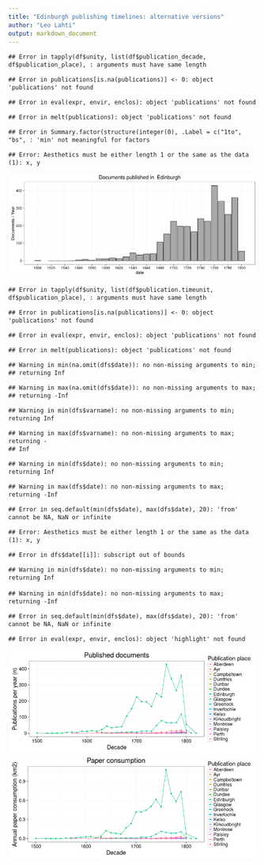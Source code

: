 ```yaml
---
title: "Edinburgh publishing timelines: alternative versions"
author: "Leo Lahti"
output: markdown_document
---
```








```
## Error in tapply(df$unity, list(df$publication_decade, df$publication_place), : arguments must have same length
```

```
## Error in publications[is.na(publications)] <- 0: object 'publications' not found
```

```
## Error in eval(expr, envir, enclos): object 'publications' not found
```

```
## Error in melt(publications): object 'publications' not found
```

```
## Error in Summary.factor(structure(integer(0), .Label = c("1to", "bs", : 'min' not meaningful for factors
```

```
## Error: Aesthetics must be either length 1 or the same as the data (1): x, y
```

![plot of chunk EdinburghPubs](figure/EdinburghPubs-1.png)

```
## Error in tapply(df$unity, list(df$publication.timeunit, df$publication_place), : arguments must have same length
```

```
## Error in publications[is.na(publications)] <- 0: object 'publications' not found
```

```
## Error in eval(expr, envir, enclos): object 'publications' not found
```

```
## Error in melt(publications): object 'publications' not found
```

```
## Warning in min(na.omit(dfs$date)): no non-missing arguments to min;
## returning Inf
```

```
## Warning in max(na.omit(dfs$date)): no non-missing arguments to max;
## returning -Inf
```

```
## Warning in min(dfs$varname): no non-missing arguments to min; returning Inf
```

```
## Warning in max(dfs$varname): no non-missing arguments to max; returning -
## Inf
```

```
## Warning in min(dfs$date): no non-missing arguments to min; returning Inf
```

```
## Warning in max(dfs$date): no non-missing arguments to max; returning -Inf
```

```
## Error in seq.default(min(dfs$date), max(dfs$date), 20): 'from' cannot be NA, NaN or infinite
```

```
## Error: Aesthetics must be either length 1 or the same as the data (1): x, y
```

```
## Error in dfs$date[[i]]: subscript out of bounds
```

```
## Warning in min(dfs$date): no non-missing arguments to min; returning Inf

## Warning in min(dfs$date): no non-missing arguments to max; returning -Inf
```

```
## Error in seq.default(min(dfs$date), max(dfs$date), 20): 'from' cannot be NA, NaN or infinite
```

```
## Error in eval(expr, envir, enclos): object 'highlight' not found
```



![plot of chunk Edinburgh2](figure/Edinburgh2-1.png)![plot of chunk Edinburgh2](figure/Edinburgh2-2.png)
